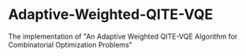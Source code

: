 # Adaptive-Weighted-QITE-VQE
The implementation of "An Adaptive Weighted QITE-VQE Algorithm for Combinatorial Optimization Problems"
